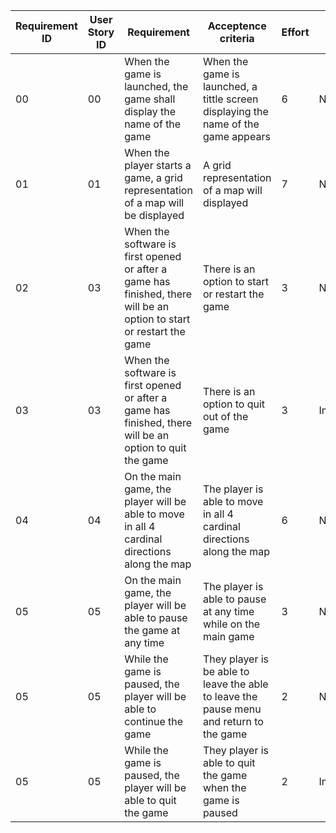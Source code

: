 Requirement ID| User Story ID | Requirement|Acceptence criteria |Effort | Priority | Status
--------------|---------------|------------|--------------------|-------|----------|------
00 | 00 | When the game is launched, the game shall display the name of the game | When the game is launched, a tittle screen displaying the name of the game appears | 6 | Necessary | WORKING
01 | 01 | When the player starts a game, a grid representation of a map will be displayed | A grid representation of a map will displayed | 7 | Necessary | WORKING
02 | 03 | When the software is first opened or after a game has finished, there will be an option to start or restart the game | There is an option to start or restart the game | 3 | Necessary | TESTING
03 | 03 | When the software is first opened or after a game has finished, there will be an option to quit the game | There is an option to quit out of the game | 3 | Important | TESTING
04 | 04 | On the main game, the player will be able to move in all 4 cardinal directions along the map | The player is able to move in all 4 cardinal directions along the map | 6 | Necessary | DONE
05 | 05 | On the main game, the player will be able to pause the game at any time | The player is able to pause at any time while on the main game | 3 | Necessary | WORKING
05 | 05 | While the game is paused, the player will be able to continue the game | They player is be able to leave the able to leave the pause menu and return to the game | 2 | Necessary | WORKING
05 | 05 | While the game is paused, the player will be able to quit the game | They player is able to quit the game when the game is paused | 2 | Important | WORKING 